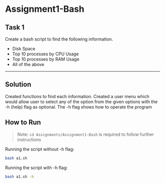# Assignment1-Bash
## Task 1
Create a bash script to find the following information. 
- Disk Space
- Top 10 processes by CPU Usage
- Top 10 processes by RAM Usage
- All of the above

---

## Solution
Created functions to find each information.
Created a user menu which would allow user to select any of the option from the given options with the -h (help) flag as optional.
The -h flag shows how to operate the program

## How to Run
> Note: `cd Assignments/Assignment1-Bash` is required to follow further instructions 

Running the script without -h flag:

```sh
bash a1.sh
```

Running the script with -h flag:

```sh
bash a1.sh -h
```